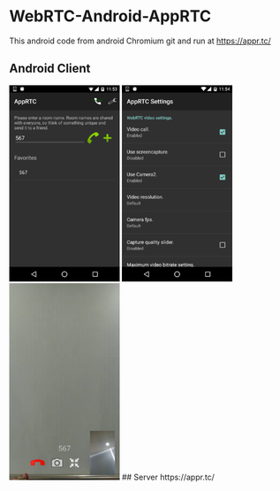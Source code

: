 # WebRTC-Android-AppRTC
This android code from android Chromium git and run at https://appr.tc/

## Android Client
<img src="screenshots/1.png" width="200px" />
<img src="screenshots/2.png" width="200px" />
<img src="screenshots/3.png" width="200px" />
## Server
https://appr.tc/

